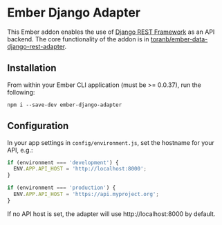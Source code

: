 # Ember Django Adapter

This Ember addon enables the use of [Django REST Framework][] as an API backend.  The core functionality of the addon is
in [toranb/ember-data-django-rest-adapter][].

## Installation

From within your Ember CLI application (must be >= 0.0.37), run the following:

```console
npm i --save-dev ember-django-adapter
```

## Configuration

In your app settings in `config/environment.js`, set the hostname for your API, e.g.:

```js
if (environment === 'development') {
  ENV.APP.API_HOST = 'http://localhost:8000';
}

if (environment === 'production') {
  ENV.APP.API_HOST = 'https://api.myproject.org';
}
```

If no API host is set, the adapter will use http://localhost:8000 by default.


[Django REST Framework]: http://www.django-rest-framework.org/
[toranb/ember-data-django-rest-adapter]: https://github.com/toranb/ember-data-django-rest-adapter
